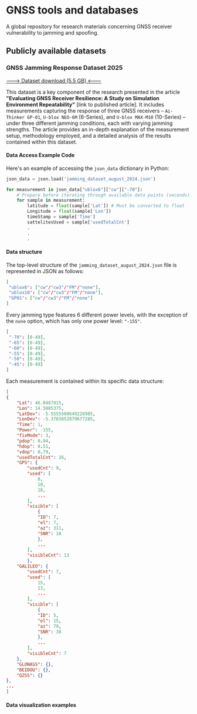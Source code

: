# GNSS tools and databases
A global repository for research materials concerning GNSS receiver vulnerability to jamming and spoofing.

## Publicly available datasets
### GNSS Jamming Response Dataset 2025
[---> Dataset download (5.5 GB) <---](https://lso.fe.uni-lj.si/video/arhiv/GNSS/jamming_dataset_august_2024.json)

This dataset is a key component of the research presented in the article **"Evaluating GNSS Receiver Resilience: A Study on Simulation Environment Repeatability"** [link to published article]. It includes measurements capturing the response of three GNSS receivers – `Ai-Thinker GP-01`, `U-blox NEO-6M` (6-Series), and `U-blox MAX-M10` (10-Series) – under three different jamming conditions, each with varying jamming strengths. The article provides an in-depth explanation of the measurement setup, methodology employed, and a detailed analysis of the results contained within this dataset.
#### Data Access Example Code
Here's an example of accessing the `json_data` dictionary in Python:
```python
json_data = json.load('jamming_dataset_august_2024.json')

for measurement in json_data["ublox6"]["cw"]["-70"]:
    # Prepare before iterating through available data points (seconds).
    for sample in measurement:
        latitude = float(sample['Lat']) # Must be converted to float
        Longitude = float(sample['Lon'])
        timeStamp = sample['Time']
        sattelitesUsed = sample['usedTotalCnt']
        .
        .
        .
```
#### Data structure
The top-level structure of the `jamming_dataset_august_2024.json` file is represented in JSON as follows:
```JSON
[
 "ublox6": ["cw"/"cw3"/"FM"/"none"],
 "ublox10": ["cw"/"cw3"/"FM"/"none"],
 "GP01": ["cw"/"cw3"/"FM"/"none"]
]
```
Every jamming type features 6 different power levels, with the exception of the `none` option, which has only one power level: `"-155"`.
```JSON
[
 "-70": [0-49],
 "-65": [0-49],
 "-60": [0-49],
 "-55": [0-49],
 "-50": [0-49],
 "-45": [0-49]
]
```
Each measurement is contained within its specific data structure:
```JSON
[
{
    "Lat": 46.0487815, 
    "Lon": 14.5085375, 
    "LatDev": -5.5555500649226985, 
    "LonDev": -5.3783852879677285, 
    "Time": 1, 
    "Power": -155, 
    "fixMode": 3, 
    "pdop": 0.94, 
    "hdop": 0.51, 
    "vdop": 0.79, 
    "usedTotalCnt": 26,
    "GPS": {
        "usedCnt": 9,
        "used": [
            8,
            10,
            18,
            ...
        ],
        "visible": [
            {
            "ID": 7,
            "el": 7,
            "az": 311,
            "SNR": 18
            },
            ...
        ],
        "visibleCnt": 13
        },
    "GALILEO": {
        "usedCnt": 7,
        "used": [
            15,
            13,
            ...
        ],
        "visible": [
            {
            "ID": 5,
            "el": 15,
            "az": 79,
            "SNR": 38
            },
            ...
        ],
        "visibleCnt": 7
    },
    "GLONASS": {},
    "BEIDOU": {},
    "QZSS": {}
},
...
]
```
#### Data visualization examples
